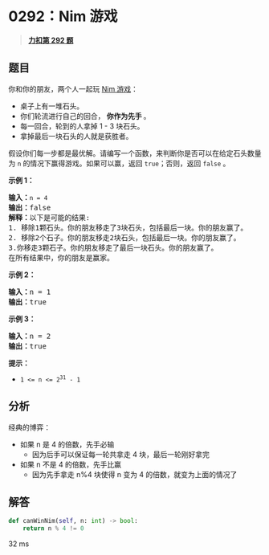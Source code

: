 # 0292：Nim 游戏


> <u>**[力扣第 292 题](https://leetcode.cn/problems/nim-game/)**</u>

## 题目

<p>你和你的朋友，两个人一起玩 <a href="https://baike.baidu.com/item/Nim游戏/6737105" target="_blank">Nim 游戏</a>：</p>

<ul>
<li>桌子上有一堆石头。</li>
<li>你们轮流进行自己的回合， <strong>你作为先手 </strong>。</li>
<li>每一回合，轮到的人拿掉 1 - 3 块石头。</li>
<li>拿掉最后一块石头的人就是获胜者。</li>
</ul>

<p>假设你们每一步都是最优解。请编写一个函数，来判断你是否可以在给定石头数量为 <code>n</code> 的情况下赢得游戏。如果可以赢，返回 <code>true</code>；否则，返回 <code>false</code> 。</p>



<p><strong>示例 1：</strong></p>

<pre>
<strong>输入：</strong><code>n = 4</code>
<strong>输出：</strong>false
<strong>解释：</strong>以下是可能的结果:
1. 移除1颗石头。你的朋友移走了3块石头，包括最后一块。你的朋友赢了。
2. 移除2个石子。你的朋友移走2块石头，包括最后一块。你的朋友赢了。
3.你移走3颗石子。你的朋友移走了最后一块石头。你的朋友赢了。
在所有结果中，你的朋友是赢家。
</pre>

<p><strong>示例 2：</strong></p>

<pre>
<strong>输入：</strong>n = 1
<strong>输出：</strong>true
</pre>

<p><strong>示例 3：</strong></p>

<pre>
<strong>输入：</strong>n = 2
<strong>输出：</strong>true
</pre>



<p><strong>提示：</strong></p>

<ul>
<li><code>1 &lt;= n &lt;= 2<sup>31</sup> - 1</code></li>
</ul>


## 分析

经典的博弈：
- 如果 n 是 4 的倍数，先手必输
	- 因为后手可以保证每一轮共拿走 4 块，最后一轮刚好拿完
- 如果 n 不是 4 的倍数，先手比赢
	- 因为先手拿走 n%4 块使得 n 变为 4 的倍数，就变为上面的情况了

## 解答

```python
def canWinNim(self, n: int) -> bool:
	return n % 4 != 0
```
32 ms

